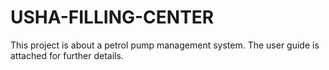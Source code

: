 # USHA-FILLING-CENTER
This project is about a petrol pump management system. The user guide is attached for further details.
